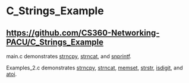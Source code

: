 # C_Strings_Example

## https://github.com/CS360-Networking-PACU/C_Strings_Example


main.c demonstrates [strncpy](https://linux.die.net/man/3/strncpy), [strncat](https://linux.die.net/man/3/strncat), and [snprintf](https://linux.die.net/man/3/snprintf).

Examples_2.c demonstrates [strncpy](https://linux.die.net/man/3/strncpy), [strncat](https://linux.die.net/man/3/strncat), [memset](), [strstr](), [isdigit](), and [atoi]().
